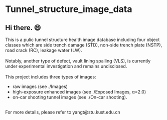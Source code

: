 # Tunnel_structure_image_data
## Hi there. 😄
This is a pulic tunnel structure health image database including four object classes which are side trench damage (STD), non-side trench plate (NSTP), road crack (RC), leakage water (LW). <br>
<br>
Notably, another type of defect, vault lining spalling (VLS), is currently under experimental investigation and remains undisclosed. <br>
<br>
This project includes three types of images: 
* raw images (see ./Images)
* high-exposure enhanced images (see ./Exposed Images, α=2.0)
* on-car shooting tunnel images (see ./On-car shooting).<br>
<br>
For more details, please refer to yangt@stu.kust.edu.cn 
